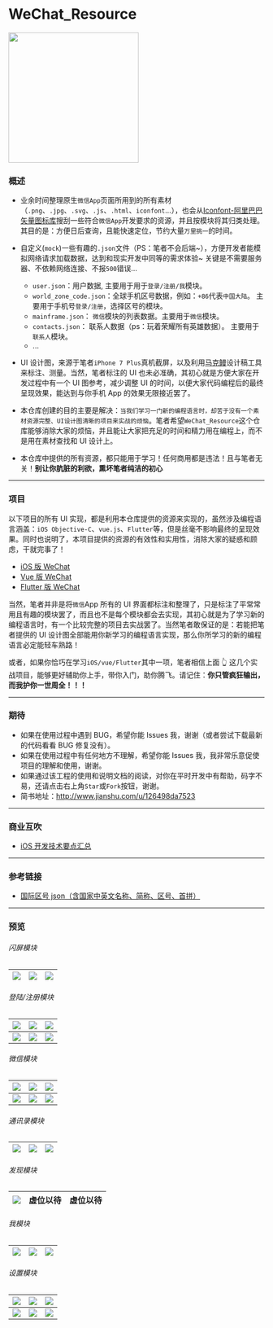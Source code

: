 # WeChat_Resource

<img src="snapshots/logo.png" width="256px" height="256px" />

### 概述

- 业余时间整理原生`微信App`页面所用到的所有素材（`.png`、`.jpg`、`.svg`、`.js`、`.html`、`iconfont`...），也会从[Iconfont-阿里巴巴矢量图标库](https://www.iconfont.cn/)搜刮一些符合`微信App`开发要求的资源，并且按模块将其归类处理。其目的是：方便日后查询，且能快速定位，节约大量`万里挑一`的时间。

- 自定义(`mock`)一些有趣的`.json`文件（PS：笔者不会后端~），方便开发者能模拟网络请求加载数据，达到和现实开发中同等的需求体验~ 关键是不需要服务器、不依赖网络连接、不报`500`错误...

  - `user.json`：用户数据, 主要用于用于`登录/注册/我`模块。
  - `world_zone_code.json`：全球手机区号数据，例如：`+86`代表`中国大陆`。 主要用于手机号`登录/注册`，选择区号的模块。
  - `mainframe.json`： `微信`模块的列表数据。主要用于`微信`模块。
  - `contacts.json`： 联系人数据（ps：玩着荣耀所有英雄数据）。 主要用于`联系人`模块。
  - ...

- UI 设计图，来源于笔者`iPhone 7 Plus`真机截屏，以及利用[马克鳗](http://www.getmarkman.com/)设计稿工具来标注、测量。当然，笔者标注的 UI 也未必准确，其初心就是方便大家在开发过程中有一个 UI 图参考，减少调整 UI 的时间，以便大家代码编程后的最终呈现效果，能达到与你手机 App 的效果无限接近罢了。

- 本仓库创建的目的主要是解决：`当我们学习一门新的编程语言时，却苦于没有一个素材资源完整、UI设计图清晰的项目来实战的烦恼`。笔者希望`WeChat_Resource`这个仓库能够消除大家的烦恼，并且能让大家把充足的时间和精力用在编程上，而不是用在素材查找和 UI 设计上。

- 本仓库中提供的所有资源，都只能用于学习！任何商用都是违法！且与笔者无关！**别让你肮脏的利欲，熏坏笔者纯洁的初心**

---

### 项目

以下项目的所有 UI 实现，都是利用本仓库提供的资源来实现的，虽然涉及编程语言涵盖：`iOS Objective-C`、`vue.js`、`Flutter`等，但是丝毫不影响最终的呈现效果。同时也说明了，本项目提供的资源的有效性和实用性，消除大家的疑惑和顾虑，干就完事了！

- [iOS 版 WeChat](https://github.com/CoderMikeHe/WeChat)
- [Vue 版 WeChat](https://github.com/CoderMikeHe/vue-wechat)
- [Flutter 版 WeChat](https://github.com/CoderMikeHe/flutter_wechat)

当然，笔者并非是将`微信`App 所有的 UI 界面都标注和整理了，只是标注了平常常用且有趣的模块罢了，而且也不是每个模块都会去实现，其初心就是为了学习新的编程语言时，有一个比较完整的项目去实战罢了。当然笔者敢保证的是：若能把笔者提供的 UI 设计图全部能用你新学习的编程语言实现，那么你所学习的新的编程语言必定能轻车熟路！

或者，如果你恰巧在学习`iOS/vue/Flutter`其中一项，笔者相信上面 👆 这几个实战项目，能够更好辅助你上手，带你入门，助你腾飞。请记住：**你只管疯狂输出，而我护你一世周全！！！**

---

### 期待

- 如果在使用过程中遇到 BUG，希望你能 Issues 我，谢谢（或者尝试下载最新的代码看看 BUG 修复没有）。
- 如果在使用过程中有任何地方不理解，希望你能 Issues 我，我非常乐意促使项目的理解和使用，谢谢。
- 如果通过该工程的使用和说明文档的阅读，对你在平时开发中有帮助，码字不易，还请点击右上角`Star`或`Fork`按钮，谢谢。
- 简书地址：<http://www.jianshu.com/u/126498da7523>

---

### 商业互吹

- [iOS 开发技术要点汇总](https://github.com/CoderMikeHe/MHDevelopExample_Objective_C)

---

### 参考链接

- [国际区号 json（含国家中英文名称、简称、区号、首拼）](https://blog.csdn.net/qq_42532128/article/details/100072000)

---

### 预览

###### 闪屏模块

| ![](./snapshots/splash/splash_page_0.png) | ![](./snapshots/splash/splash_page_1.png) | ![](./snapshots/splash/splash_page_2.png) |
| :---------------------------------------: | :---------------------------------------: | :---------------------------------------: |


###### 登陆/注册模块

|    ![](./snapshots/login/login_page.png)    |   ![](./snapshots/login/register_page.png)    |   ![](./snapshots/login/other_login_page.png)   |
| :-----------------------------------------: | :-------------------------------------------: | :---------------------------------------------: |
| ![](./snapshots/login/phone_login_page.png) | ![](./snapshots/login/current_login_page.png) | ![](./snapshots/login/language_picker_page.png) |

###### 微信模块

| ![](./snapshots/mainframe/mainframe_page_0.png) | ![](./snapshots/mainframe/mainframe_page_1.png) | ![](./snapshots/mainframe/mainframe_page_2.png) |
| :---------------------------------------------: | :---------------------------------------------: | :---------------------------------------------: |
| ![](./snapshots/mainframe/mainframe_page_3.png) | ![](./gif/mainframe/mainframe_page.gif)                     |                    ![](./snapshots/mainframe/mainframe_page_4.png)                     |

###### 通讯录模块

| ![](./snapshots/contacts/contacts_page_0.png) | ![](./snapshots/contacts/contacts_page_1.png) | ![](./snapshots/contacts/contacts_page_2.png) |
| :-------------------------------------------: | :-------------------------------------------: | :-------------------------------------------: |


###### 发现模块

| ![](./snapshots/discover/discover_page_0.png) | 虚位以待 | 虚位以待 |
| :-------------------------------------------: | :------: | :------: |


###### 我模块

| ![](./snapshots/profile/profile_page_0.png) | ![](./snapshots/profile/user_info_page.png) | ![](./snapshots/profile/more_info_page.png) |
| :-----------------------------------------: | :-----------------------------------------: | :-----------------------------------------: |


###### 设置模块

| ![](./snapshots/setting/setting_page.png)  | ![](./snapshots/setting/account_security_page.png) | ![](./snapshots/setting/message_notify_page.png) |
| :----------------------------------------: | :------------------------------------------------: | :----------------------------------------------: |
| ![](./snapshots/setting/privates_page.png) |     ![](./snapshots/setting/general_page.png)      |  ![](./snapshots/setting/about_wechat_page.png)  |

